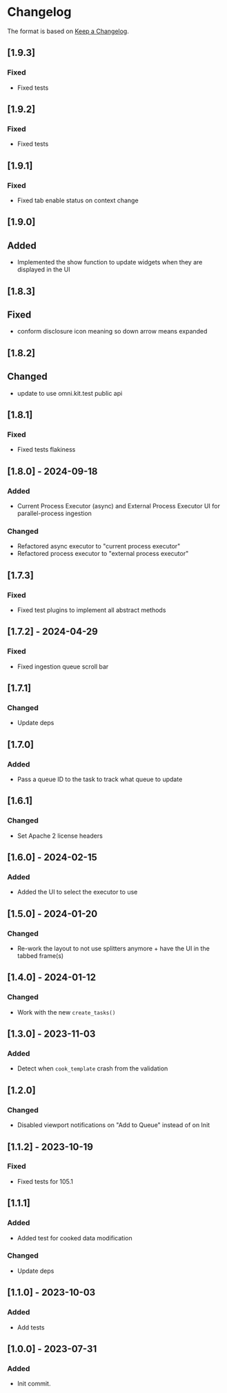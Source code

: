# Changelog

The format is based on [Keep a Changelog](https://keepachangelog.com/en/1.0.0/).

## [1.9.3]
### Fixed
- Fixed tests

## [1.9.2]
### Fixed
- Fixed tests

## [1.9.1]
### Fixed
- Fixed tab enable status on context change

## [1.9.0]
## Added
- Implemented the show function to update widgets when they are displayed in the UI

## [1.8.3]
## Fixed
- conform disclosure icon meaning so down arrow means expanded

## [1.8.2]
## Changed
- update to use omni.kit.test public api

## [1.8.1]
### Fixed
- Fixed tests flakiness

## [1.8.0] - 2024-09-18
### Added
- Current Process Executor (async) and External Process Executor UI for parallel-process ingestion

### Changed
- Refactored async executor to "current process executor"
- Refactored process executor to "external process executor"

## [1.7.3]
### Fixed
- Fixed test plugins to implement all abstract methods

## [1.7.2] - 2024-04-29
### Fixed
- Fixed ingestion queue scroll bar

## [1.7.1]
### Changed
- Update deps

## [1.7.0]
### Added
- Pass a queue ID to the task to track what queue to update

## [1.6.1]
### Changed
- Set Apache 2 license headers

## [1.6.0] - 2024-02-15
### Added
- Added the UI to select the executor to use

## [1.5.0] - 2024-01-20
### Changed
- Re-work the layout to not use splitters anymore + have the UI in the tabbed frame(s)

## [1.4.0] - 2024-01-12
### Changed
- Work with the new `create_tasks()`

## [1.3.0] - 2023-11-03
### Added
- Detect when `cook_template` crash from the validation

## [1.2.0]
### Changed
- Disabled viewport notifications on "Add to Queue" instead of on Init

## [1.1.2] - 2023-10-19
### Fixed
- Fixed tests for 105.1

## [1.1.1]
### Added
- Added test for cooked data modification

### Changed
- Update deps

## [1.1.0] - 2023-10-03
### Added
- Add tests

## [1.0.0] - 2023-07-31
### Added
- Init commit.

